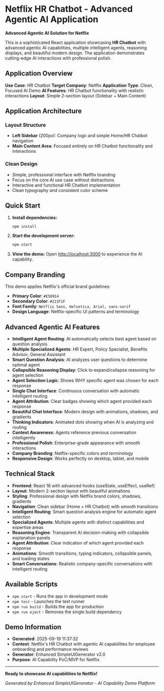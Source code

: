 # Netflix HR Chatbot - Advanced Agentic AI Application

**Advanced Agentic AI Solution for Netflix**

This is a sophisticated React application showcasing **HR Chatbot** with advanced agentic AI capabilities, multiple intelligent agents, reasoning displays, and beautiful modern design. The application demonstrates cutting-edge AI interactions with professional polish.

## Application Overview

**Use Case**: HR Chatbot
**Target Company**: Netflix
**Application Type**: Clean, Focused AI Demo
**AI Features**: HR Chatbot functionality with realistic interactions
**Layout**: Simple 2-section layout (Sidebar + Main Content)

## Application Architecture

### Layout Structure
- **Left Sidebar** (200px): Company logo and simple Home/HR Chatbot navigation
- **Main Content Area**: Focused entirely on HR Chatbot functionality and interactions

### Clean Design
- Simple, professional interface with Netflix branding
- Focus on the core AI use case without distractions
- Interactive and functional HR Chatbot implementation
- Clean typography and consistent color scheme

## Quick Start

1. **Install dependencies:**
   ```bash
   npm install
   ```

2. **Start the development server:**
   ```bash
   npm start
   ```

3. **View the demo:**
   Open [http://localhost:3000](http://localhost:3000) to experience the AI capability.

##  Company Branding

This demo applies Netflix's official brand guidelines:

- **Primary Color**: `#E50914`
- **Secondary Color**: `#221F1F`
- **Font Family**: `Netflix Sans, Helvetica, Arial, sans-serif`
- **Design Language**: Netflix-specific UI patterns and terminology

## Advanced Agentic AI Features

-  **Intelligent Agent Routing**: AI automatically selects best agent based on question analysis
-  **Multiple Specialized Agents**: HR Expert, Policy Specialist, Benefits Advisor, General Assistant
-  **Smart Question Analysis**: AI analyzes user questions to determine optimal agent
- **Collapsible Reasoning Display**: Click to expand/collapse reasoning for agent selection
- **Agent Selection Logic**: Shows WHY specific agent was chosen for each response
- **Single Chat Interface**: Continuous conversation with automatic intelligent routing
- **Agent Attribution**: Clear badges showing which agent provided each response
- **Beautiful Chat Interface**: Modern design with animations, shadows, and gradients
- **Thinking Indicators**: Animated dots showing when AI is analyzing and routing
- **Context Awareness**: Agents reference previous conversation intelligently
- **Professional Polish**: Enterprise-grade appearance with smooth interactions
- **Company Branding**: Netflix-specific colors and terminology
- **Responsive Design**: Works perfectly on desktop, tablet, and mobile

## Technical Stack

- **Frontend**: React 18 with advanced hooks (useState, useEffect, useRef)
- **Layout**: Modern 2-section layout with beautiful animations
- **Styling**: Professional design with Netflix brand colors, shadows, gradients
- **Navigation**: Clean sidebar (Home + HR Chatbot) with smooth transitions
- **Intelligent Routing**: Smart question analysis engine for automatic agent selection
- **Specialized Agents**: Multiple agents with distinct capabilities and expertise areas
- **Reasoning Engine**: Transparent AI decision-making with collapsible explanation panels
- **Agent Attribution**: Clear indication of which agent provided each response
- **Animations**: Smooth transitions, typing indicators, collapsible panels, and loading states
- **Smart Conversations**: Realistic company-specific conversations with intelligent routing

##  Available Scripts

- `npm start` - Runs the app in development mode
- `npm test` - Launches the test runner  
- `npm run build` - Builds the app for production
- `npm run eject` - Removes the single build dependency

##  Demo Information

- **Generated**: 2025-09-19 11:37:32
- **Context**: Netflix's HR Chatbot with agentic AI capabilities for employee onboarding and performance reviews
- **Generator**: Enhanced SimpleUIGenerator v2.0
- **Purpose**: AI Capability PoC/MVP for Netflix

---

 **Ready to showcase AI capabilities to Netflix!**

*Generated by Enhanced SimpleUIGenerator - AI Capability Demo Platform*
